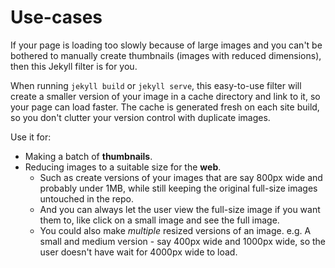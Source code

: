 # Use-cases

If your page is loading too slowly because of large images and you can't be bothered to manually create thumbnails (images with reduced dimensions), then this Jekyll filter is for you.

When running `jekyll build` or `jekyll serve`, this easy-to-use filter will create a smaller version of your image in a cache directory and link to it, so your page can load faster. The cache is generated fresh on each site build, so you don't clutter your version control with duplicate images.

Use it for:

- Making a batch of **thumbnails**.
- Reducing images to a suitable size for the **web**.
    - Such as create versions of your images that are say 800px wide and probably under 1MB, while still keeping the original full-size images untouched in the repo. 
    - And you can always let the user view the full-size image if you want them to, like click on a small image and see the full image. 
    - You could also make _multiple_ resized versions of an image. e.g. A small and medium version - say 400px wide and 1000px wide, so the user doesn't have wait for 4000px wide to load.

